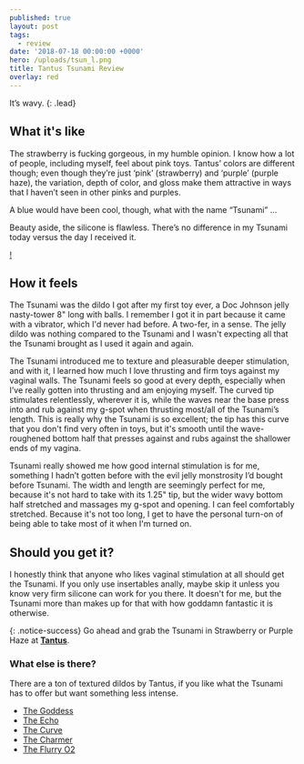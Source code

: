 ```yaml
---
published: true
layout: post
tags:
  - review
date: '2018-07-18 00:00:00 +0000'
hero: /uploads/tsun_l.png
title: Tantus Tsunami Review
overlay: red
---
```

It’s wavy. 
{: .lead}

<!--break-->

## What it's like

The strawberry is fucking gorgeous, in my humble opinion. I know how a lot of people, including myself, feel about pink toys. Tantus’ colors are different though; even though they’re just ‘pink’ (strawberry) and ‘purple’ (purple haze), the variation, depth of color, and gloss make them attractive in ways that I haven’t seen in other pinks and purples.

A blue would have been cool, though, what with the name “Tsunami” …

Beauty aside, the silicone is flawless. There’s no difference in my Tsunami today versus the day I received it.  

[!](/uploads/tsun_l.png)

## How it feels

The Tsunami was the dildo I got after my first toy ever, a Doc Johnson jelly nasty-tower 8" long with balls. I remember I got it in part because it came with a vibrator, which I'd never had before. A two-fer, in a sense. The jelly dildo was nothing compared to the Tsunami and I wasn't expecting all that the Tsunami brought as I used it again and again.

The Tsunami introduced me to texture and pleasurable deeper stimulation, and with it, I learned how much I love thrusting and firm toys against my vaginal walls. The Tsunami feels so good at every depth, especially when I’ve really gotten into thrusting and am enjoying myself. The curved tip stimulates relentlessly, wherever it is, while the waves near the base press into and rub against my g-spot when thrusting most/all of the Tsunami’s length. This is really why the Tsunami is so excellent; the tip has this curve that you don't find very often in toys, but it's smooth until the wave-roughened bottom half that presses against and rubs against the shallower ends of my vagina.

Tsunami really showed me how good internal stimulation is for me, something I hadn’t gotten before with the evil jelly monstrosity I’d bought before Tsunami. The width and length are seemingly perfect for me, because it's not hard to take with its 1.25" tip, but the wider wavy bottom half stretched and massages my g-spot and opening. I can feel comfortably stretched. Because it's not too long, I get to have the personal turn-on of being able to take most of it when I'm turned on. 


## Should you get it?
I honestly think that anyone who likes vaginal stimulation at all should get the Tsunami. If you only use insertables anally, maybe skip it unless you know very firm silicone can work for you there. It doesn't for me, but the Tsunami more than makes up for that with how goddamn fantastic it is otherwise.

{: .notice-success}
Go ahead and grab the Tsunami in Strawberry or Purple Haze at [**Tantus**](https://www.tantusinc.com/products/tsunami?rfsn=1509054.ecb2e1).

### What else is there?
There are a ton of textured dildos by Tantus, if you like what the Tsunami has to offer but want something less intense.
    
- [The Goddess](https://www.tantusinc.com/products/goddess?rfsn=1509054.ecb2e1)
- [The Echo](https://www.tantusinc.com/search?type=product&x=0&y=0&q=echo&rfsn=1509054.ecb2e1)
- [The Curve](https://www.tantusinc.com/search?type=product&x=0&y=0&q=curve)
- [The Charmer](https://www.tantusinc.com/products/charmer?rfsn=1509054.ecb2e1)
- [The Flurry O2](https://www.tantusinc.com/products/flurry-o2?rfsn=1509054.ecb2e1)
